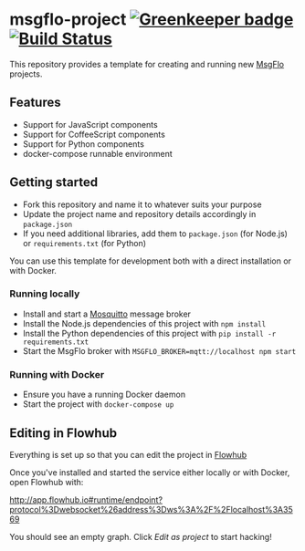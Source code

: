 msgflo-project [![Greenkeeper badge](https://badges.greenkeeper.io/msgflo/msgflo-project.svg)](https://greenkeeper.io/) [![Build Status](https://travis-ci.org/msgflo/msgflo-project.svg?branch=master)](https://travis-ci.org/msgflo/msgflo-project)
==============

This repository provides a template for creating and running new [MsgFlo](https://msgflo.org) projects.

## Features

* Support for JavaScript components
* Support for CoffeeScript components
* Support for Python components
* docker-compose runnable environment

## Getting started

* Fork this repository and name it to whatever suits your purpose
* Update the project name and repository details accordingly in `package.json`
* If you need additional libraries, add them to `package.json` (for Node.js) or `requirements.txt` (for Python)

You can use this template for development both with a direct installation or with Docker.

### Running locally

* Install and start a [Mosquitto](https://mosquitto.org/) message broker
* Install the Node.js dependencies of this project with `npm install`
* Install the Python dependencies of this project with `pip install -r requirements.txt`
* Start the MsgFlo broker with `MSGFLO_BROKER=mqtt://localhost npm start`

### Running with Docker

* Ensure you have a running Docker daemon
* Start the project with `docker-compose up`

## Editing in Flowhub

Everything is set up so that you can edit the project in [Flowhub](https://flowhub.io)

Once you've installed and started the service either locally or with Docker, open Flowhub with:

<http://app.flowhub.io#runtime/endpoint?protocol%3Dwebsocket%26address%3Dws%3A%2F%2Flocalhost%3A3569>

You should see an empty graph. Click _Edit as project_ to start hacking!
